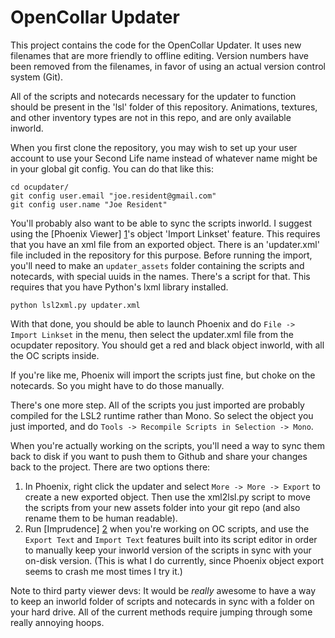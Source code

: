 OpenCollar Updater
==================

This project contains the code for the OpenCollar Updater.  It uses new
filenames that are more friendly to offline editing.  Version numbers have been
removed from the filenames, in favor of using an actual version control system
(Git).

All of the scripts and notecards necessary for the updater to function should
be present in the 'lsl' folder of this repository.  Animations, textures, and
other inventory types are not in this repo, and are only available inworld.

When you first clone the repository, you may wish to set up your user account
to use your Second Life name instead of whatever name might be in your global
git config.  You can do that like this:

    cd ocupdater/
    git config user.email "joe.resident@gmail.com"
    git config user.name "Joe Resident"

You'll probably also want to be able to sync the scripts inworld.  I suggest
using the [Phoenix Viewer] [1]'s object 'Import Linkset' feature.  This
requires that you have an xml file from an exported object.  There is an
'updater.xml' file included in the repository for this purpose.  Before running
the import, you'll need to make an `updater_assets` folder containing the
scripts and notecards, with special uuids in the names.  There's a script for
that.  This requires that you have Python's lxml library installed.

    python lsl2xml.py updater.xml

With that done, you should be able to launch Phoenix and do `File -> Import
Linkset` in the menu, then select the updater.xml file from the ocupdater
repository.  You should get a red and black object inworld, with all the OC
scripts inside.

If you're like me, Phoenix will import the scripts just fine, but choke on the
notecards.  So you might have to do those manually.

There's one more step.  All of the scripts you just imported are probably
compiled for the LSL2 runtime rather than Mono.  So select the object you just
imported, and do `Tools -> Recompile Scripts in Selection -> Mono`.

When you're actually working on the scripts, you'll need a way to sync them
back to disk if you want to push them to Github and share your changes back to
the project.  There are two options there:

1.  In Phoenix, right click the updater and select `More -> More -> Export` to
    create a new exported object.  Then use the xml2lsl.py script to move the
    scripts from your new assets folder into your git repo (and also rename
    them to be human readable).
2.  Run [Imprudence] [2] when you're working on OC scripts, and use the `Export
    Text` and `Import Text` features built into its script editor in order to
    manually keep your inworld version of the scripts in sync with your on-disk
    version.  (This is what I do currently, since Phoenix object export seems
    to crash me most times I try it.)

Note to third party viewer devs: It would be *really* awesome to have a way to
keep an inworld folder of scripts and notecards in sync with a folder on your
hard drive.  All of the current methods require jumping through some really
annoying hoops.

[1]: http://www.phoenixviewer.com/  "Phoenix Viewer"
[2]: http://wiki.kokuaviewer.org/wiki/Downloads "Imprudence"
